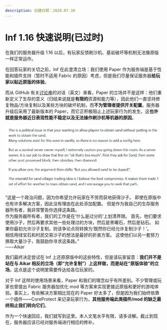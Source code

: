 ```yaml
---
description: 创建日期：2020.07.30
---
```


# Inf 1.16 快速说明(已过时)

在我们的服务器升级 1.16 以后，有玩家反馈刷沙机、基岩破坏等机制无法像原版一样正常运作。

在回答玩家的关切之前，Inf 在此澄清立场：我们使用 Paper 作为服务端是基于性能和插件支持（暂时不适用 Fabric 的原因）考虑，但是我们尽量保证服务器**给玩家以贴近原版的体验**。

而从 GitHub 有关[讨论串](https://github.com/PaperMC/Paper/issues/3724)的对话（英文）来看，Paper 的立场并不是这样：他们重新定义了生存的意义（归结来说就是**有限的**资源和能力等），因此他们一直坚持修复物品/方块复制以及某些方块的破坏机制，而**不为管理者提供开关配置**。服务器升级后采用了最新版本的 Paper，而它正积极阻止上述玩家行为的发生，这**也许就是服务器近日表现性能不稳定以及无法操作刷沙机等机器的原因**。

![Paper 开发者 Aikar 的原文论述](.gitbook/assets/圖片.png)

“这是一个政治问题，因为你希望允许玩家在不劳而获地获得沙子。 即使在原版中也有许多解决方案，因此没有理由在此处添加配置。 但是作为我自己的生存服务器所有者，我非常警告你选择这条路。\
&#x20;作为服务器所有者，我们的工作是在‘什么是过分的’上划清界限。 首先，他们要求使用沙子，然后再要求其他一些处理过的方块，然后是黑曜石，然后是钻石。 如果你最初允许沙子复制，则该争论点将转换为‘既然你已经允许复制沙子！’。 \
相信用绿宝石和村民交易沙子的想法是最好的折衷方案。 这使他们以另一套努力换取大量沙子，我鼓励你寻求这条路。”\
——Aikar

我们最终决定尝试在 Inf 上还原原版中的这些特性，但是请玩家留意：**我们并不是站在与 Aikar 相反的立场（即“允许复制”）上这样做，而是站在“原版体验”的立场**。这点是这个说明里需要传达给各位玩家的。

对于 Inf 这样的使用场景来看，Paper 和我们的理念似乎有所差别。不少管理或玩家也曾提出 Fabric 服务器加优化 mod 等方案来实现更接近原版和更好的游戏体验。事实上，有些解决方案相比现在的 Paper 好太多了，但是因为我们始终依靠一个插件——CoreProtect 来记录玩家行为，**其他服务端此类插件/mod 的缺乏最终阻止我们转向它们**。

作为一个快速回应，我们就写到这里。本人文笔水平有限，请多谅解。截止到现在，服务器应该已经对服务端进行相应的修补。
